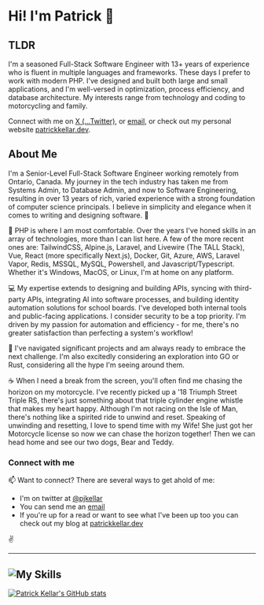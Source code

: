 # Hi! I'm Patrick 👋

## TLDR
I'm a seasoned Full-Stack Software Engineer with 13+ years of experience who is fluent in multiple languages and frameworks. These days I prefer to work with modern PHP. I've designed and built both large and small applications, and I'm well-versed in optimization, process efficiency, and database architecture. My interests range from technology and coding to motorcycling and family.

Connect with me on [X (...Twitter)](https://twitter.com/pjkellar), or [email](mailto:pjkellar@gmail.com), or check out my personal website [patrickkellar.dev](https://patrickkellar.dev/).

## About Me
I'm a Senior-Level Full-Stack Software Engineer working remotely from Ontario, Canada. My journey in the tech industry has taken me from Systems Admin, to Database Admin, and now to Software Engineering, resulting in over 13 years of rich, varied experience with a strong foundation of computer science principals. I believe in simplicity and elegance when it comes to writing and designing software. 🚀

🧰 PHP is where I am most comfortable. Over the years I've honed skills in an array of technologies, more than I can list here. A few of the more recent ones are: TailwindCSS, Alpine.js, Laravel, and Livewire (The TALL Stack), Vue, React (more specifically Next.js), Docker, Git, Azure, AWS, Laravel Vapor, Redis, MSSQL, MySQL, Powershell, and Javascript/Typescript. Whether it's Windows, MacOS, or Linux, I'm at home on any platform.

💻 My expertise extends to designing and building APIs, syncing with third-party APIs, integrating AI into software processes, and building identity automation solutions for school boards. I've developed both internal tools and public-facing applications. I consider security to be a top priority. I'm driven by my passion for automation and efficiency - for me, there's no greater satisfaction than perfecting a system's workflow!

🎯 I've navigated significant projects and am always ready to embrace the next challenge. I'm also excitedly considering an exploration into GO or Rust, considering all the hype I'm seeing around them.

☕️ When I need a break from the screen, you'll often find me chasing the horizon on my motorcycle. I've recently picked up a '18 Triumph Street Triple RS, there's just something about that triple cylinder engine whistle that makes my heart happy. Although I'm not racing on the Isle of Man, there's nothing like a spirited ride to unwind and reset. Speaking of unwinding and resetting, I love to spend time with my Wife! She just got her Motorcycle license so now we can chase the horizon together! Then we can head home and see our two dogs, Bear and Teddy.

### Connect with me
📫 Want to connect? There are several ways to get ahold of me:
- I'm on twitter at [@pjkellar](https://twitter.com/pjkellar)
- You can send me an [email](mailto:pjkellar@gmail.com)
- If you're up for a read or want to see what I've been up too you can check out my blog at [patrickkellar.dev](https://patrickkellar.dev)

✌️

---
![My Skills](https://skillicons.dev/icons?i=php,laravel,tailwindcss,alpinejs,html,css,git,github,azure,aws,gcp,js,ts,nodejs,vue,react,nextjs,python,bash,linux,docker,vite,wordpress,mysql,powershell,idea,graphql)
---
[![Patrick Kellar's GitHub stats](https://github-readme-stats.vercel.app/api?username=pjkellar&count_private=true&show_icons=true&theme=dark&rank_icon=github)](https://github.com/anuraghazra/github-readme-stats)
<!---
pjkellar/pjkellar is a ✨ special ✨ repository because its `README.md` (this file) appears on your GitHub profile.
You can click the Preview link to take a look at your changes.
--->
